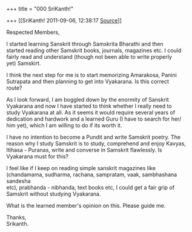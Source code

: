 +++
title = "000 SriKanth!"

+++
[[SriKanth!	2011-09-06, 12:38:17 [Source](https://groups.google.com/g/samskrita/c/8fXtNxONKZE)]]



Respected Members,  
  
I started learning Sanskrit through Samskrita Bharathi and then  
started reading other Samskrit books, journals, magazines etc. I could  
fairly read and understand (though not been able to write properly  
yet) Samskirt.  
  
I think the next step for me is to start memorizing Amarakosa, Panini  
Sutrapata and then planning to get into Vyakarana. Is this correct  
route?  
  
As I look forward, I am boggled down by the enormity of Sanskrit  
Vyakarana and now I have started to think whether I really need to  
study Vyakarana at all. As it seems it would require several years of  
dedication and hardwork and a learned Guru (I have to search for her/  
him yet), which I am willing to do if its worth it.  
  
I have no intention to become a Pundit and write Samskrit poetry. The  
reason why I study Samskrit is to study, comprehend and enjoy Kavyas,  
Itihasa - Puranas, write and converse in Samskrit flawlessly. Is  
Vyakarana must for this?  
  
I feel like if I keep on reading simple sanskrit magazines like  
(chandamama, sudharma, rachana, sampratam, vaak, sambhashana sandesha  
etc), prabhanda - nibhanda, text books etc, I could get a fair grip of  
Samskrit without studying Vyakarana.  
  
What is the learned member's opinion on this. Please guide me.  
  
Thanks,  
Srikanth.

